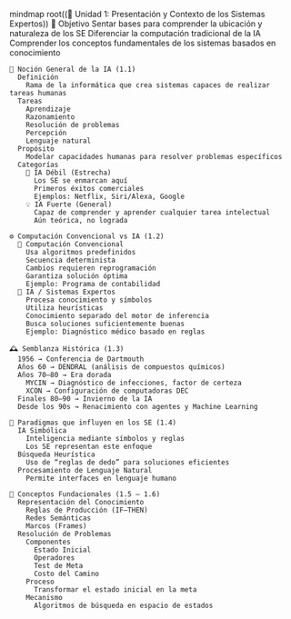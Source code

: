 mindmap
  root((🧩 Unidad 1: Presentación y Contexto de los Sistemas Expertos))
    🎯 Objetivo
      Sentar bases para comprender la ubicación y naturaleza de los SE
      Diferenciar la computación tradicional de la IA
      Comprender los conceptos fundamentales de los sistemas basados en conocimiento

    🤖 Noción General de la IA (1.1)
      Definición
        Rama de la informática que crea sistemas capaces de realizar tareas humanas
      Tareas
        Aprendizaje
        Razonamiento
        Resolución de problemas
        Percepción
        Lenguaje natural
      Propósito
        Modelar capacidades humanas para resolver problemas específicos
      Categorías
        🧠 IA Débil (Estrecha)
          Los SE se enmarcan aquí
          Primeros éxitos comerciales
          Ejemplos: Netflix, Siri/Alexa, Google
        💡 IA Fuerte (General)
          Capaz de comprender y aprender cualquier tarea intelectual
          Aún teórica, no lograda

    ⚙️ Computación Convencional vs IA (1.2)
      💾 Computación Convencional
        Usa algoritmos predefinidos
        Secuencia determinista
        Cambios requieren reprogramación
        Garantiza solución óptima
        Ejemplo: Programa de contabilidad
      🧩 IA / Sistemas Expertos
        Procesa conocimiento y símbolos
        Utiliza heurísticas
        Conocimiento separado del motor de inferencia
        Busca soluciones suficientemente buenas
        Ejemplo: Diagnóstico médico basado en reglas

    🕰️ Semblanza Histórica (1.3)
      1956 → Conferencia de Dartmouth
      Años 60 → DENDRAL (análisis de compuestos químicos)
      Años 70–80 → Era dorada
        MYCIN → Diagnóstico de infecciones, factor de certeza
        XCON → Configuración de computadoras DEC
      Finales 80–90 → Invierno de la IA
      Desde los 90s → Renacimiento con agentes y Machine Learning

    🧭 Paradigmas que influyen en los SE (1.4)
      IA Simbólica
        Inteligencia mediante símbolos y reglas
        Los SE representan este enfoque
      Búsqueda Heurística
        Uso de “reglas de dedo” para soluciones eficientes
      Procesamiento de Lenguaje Natural
        Permite interfaces en lenguaje humano

    🧱 Conceptos Fundacionales (1.5 – 1.6)
      Representación del Conocimiento
        Reglas de Producción (IF–THEN)
        Redes Semánticas
        Marcos (Frames)
      Resolución de Problemas
        Componentes
          Estado Inicial
          Operadores
          Test de Meta
          Costo del Camino
        Proceso
          Transformar el estado inicial en la meta
        Mecanismo
          Algoritmos de búsqueda en espacio de estados
